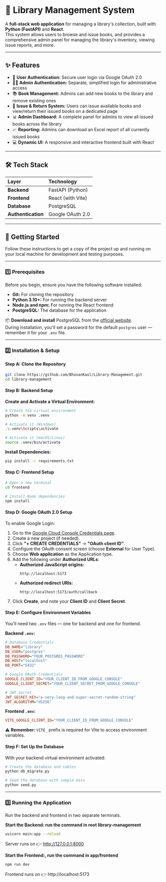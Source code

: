 # 📖 Library Management System

A **full-stack web application** for managing a library's collection, built with **Python (FastAPI)** and **React**.  
This system allows users to browse and issue books, and provides a comprehensive admin panel for managing the library's inventory, viewing issue reports, and more.

---

## ✨ Features

- 🔐 **User Authentication:** Secure user login via Google OAuth 2.0
- 🧑‍💼 **Admin Authentication:** Separate, simplified login for administrative access
- 📚 **Book Management:** Admins can add new books to the library and remove existing ones
- 🔄 **Issue & Return System:** Users can issue available books and view/return their issued books on a dedicated page
- 📊 **Admin Dashboard:** A complete panel for admins to view all issued books across the library
- 📈 **Reporting:** Admins can download an Excel report of all currently issued books
- 💻 **Dynamic UI:** A responsive and interactive frontend built with React

---

## 🛠️ Tech Stack

| Layer | Technology |
|:------|:-----------|
| **Backend** | FastAPI (Python) |
| **Frontend** | React (with Vite) |
| **Database** | PostgreSQL |
| **Authentication** | Google OAuth 2.0 |

---

## 🚀 Getting Started

Follow these instructions to get a copy of the project up and running on your local machine for development and testing purposes.

---

### 1️⃣ Prerequisites

Before you begin, ensure you have the following software installed:

- **Git:** For cloning the repository
- **Python 3.10+:** For running the backend server
- **Node.js and npm:** For running the React frontend
- **PostgreSQL:** The database for the application

📦 **Download and install** PostgreSQL from the [official website](https://www.postgresql.org/download/).  
During installation, you'll set a password for the default `postgres` user — remember it for your `.env` file.

---

### 2️⃣ Installation & Setup

#### **Step A: Clone the Repository**

```bash
git clone https://github.com/BhuvanKaul/Library-Management.git
cd library-management
```

#### **Step B: Backend Setup**

**Create and Activate a Virtual Environment:**

```bash
# Create the virtual environment
python -m venv .venv

# Activate it (Windows)
.\.venv\Scripts\activate

# Activate it (macOS/Linux)
source .venv/bin/activate
```

**Install Dependencies:**

```bash
pip install -r requirements.txt
```

#### **Step C: Frontend Setup**

```bash
# Open a new terminal
cd frontend

# Install Node dependencies
npm install
```

#### **Step D: Google OAuth 2.0 Setup**

To enable Google Login:

1. Go to the [Google Cloud Console Credentials page](https://console.cloud.google.com/apis/credentials).
2. Create a new project (if needed).
3. Click **"+ CREATE CREDENTIALS"** → **"OAuth client ID"**.
4. Configure the OAuth consent screen (choose **External** for User Type).
5. Choose **Web application** as the Application type.
6. Add the following under **Authorized URLs**:
   - **Authorized JavaScript origins:**
     ```
     http://localhost:5173
     ```
   - **Authorized redirect URIs:**
     ```
     http://localhost:5173/auth/callback
     ```
7. Click **Create**, and note your **Client ID** and **Client Secret**.

#### **Step E: Configure Environment Variables**

You'll need two `.env` files — one for backend and one for frontend.

**Backend `.env`:**

```ini
# Database Credentials
DB_NAME="library"
DB_USER="postgres"
DB_PASSWORD="YOUR_POSTGRES_PASSWORD"
DB_HOST="localhost"
DB_PORT="5432"

# Google OAuth Credentials
GOOGLE_CLIENT_ID="YOUR_CLIENT_ID_FROM_GOOGLE_CONSOLE"
GOOGLE_CLIENT_SECRET="YOUR_CLIENT_SECRET_FROM_GOOGLE_CONSOLE"

# JWT Secret
JWT_SECRET_KEY="a-very-long-and-super-secret-random-string"
JWT_ALGORITHM="HS256"
```

**Frontend `.env`:**

```ini
VITE_GOOGLE_CLIENT_ID="YOUR_CLIENT_ID_FROM_GOOGLE_CONSOLE"
```

⚠️ **Remember:** `VITE_` prefix is required for Vite to access environment variables.

#### **Step F: Set Up the Database**

With your backend virtual environment activated:

```bash
# Create the database and tables
python db_migrate.py

# Seed the database with sample data
python seed.py
```

---

### 3️⃣ Running the Application

Run the backend and frontend in two separate terminals.

**Start the Backend: run the command in root library-management**

```bash
uvicorn main:app --reload
```

Server runs on 👉 http://127.0.0.1:8000

**Start the Frontend:, run the command in app/frontend**

```bash
npm run dev
```

Frontend runs on 👉 http://localhost:5173
